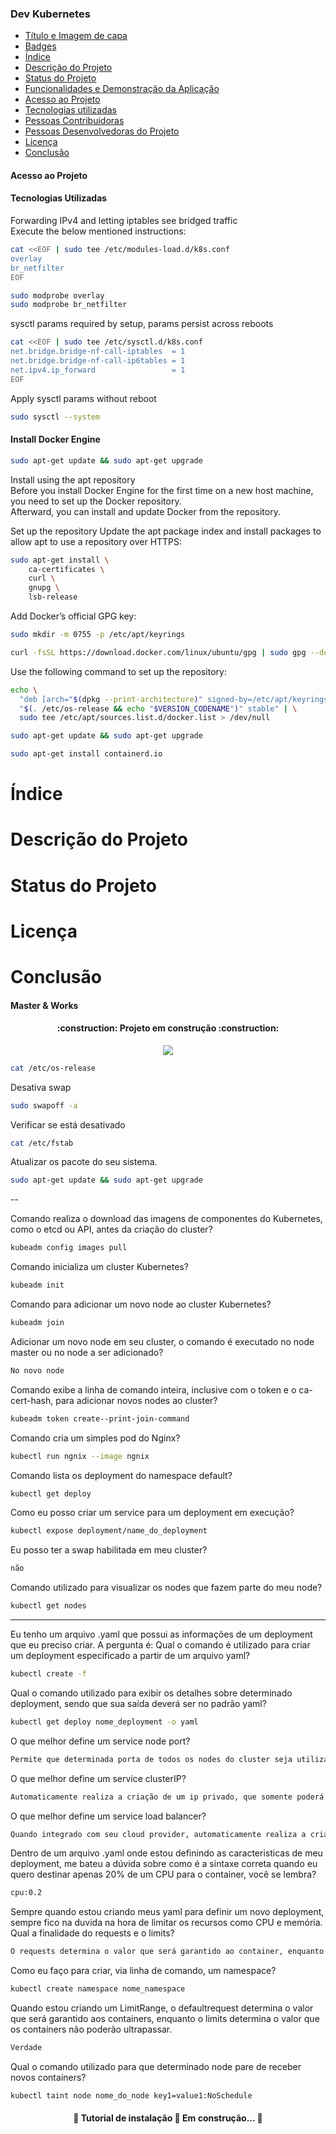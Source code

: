 ### Dev Kubernetes

* [Título e Imagem de capa](#Título-e-Imagem-de-capa)
* [Badges](#badges)
* [Índice](#índice)
* [Descrição do Projeto](#descrição-do-projeto)
* [Status do Projeto](#status-do-Projeto)
* [Funcionalidades e Demonstração da Aplicação](#funcionalidades-e-demonstração-da-aplicação)
* [Acesso ao Projeto](#acesso-ao-projeto)
* [Tecnologias utilizadas](#tecnologias-utilizadas)
* [Pessoas Contribuidoras](#pessoas-contribuidoras)
* [Pessoas Desenvolvedoras do Projeto](#pessoas-desenvolvedoras)
* [Licença](#licença)
* [Conclusão](#conclusão)



#### Acesso ao Projeto

#### Tecnologias Utilizadas

Forwarding IPv4 and letting iptables see bridged traffic    
Execute the below mentioned instructions:

```bash
cat <<EOF | sudo tee /etc/modules-load.d/k8s.conf
overlay
br_netfilter
EOF
```

```bash
sudo modprobe overlay
sudo modprobe br_netfilter
```

sysctl params required by setup, params persist across reboots

```bash
cat <<EOF | sudo tee /etc/sysctl.d/k8s.conf
net.bridge.bridge-nf-call-iptables  = 1
net.bridge.bridge-nf-call-ip6tables = 1
net.ipv4.ip_forward                 = 1
EOF
```

Apply sysctl params without reboot

```bash
sudo sysctl --system
```

#### Install Docker Engine

```bash
sudo apt-get update && sudo apt-get upgrade
```

Install using the apt repository   
Before you install Docker Engine for the first time on a new host machine, you need to set up the Docker repository.   
Afterward, you can install and update Docker from the repository.

Set up the repository Update the apt package index and install packages to allow apt to use a repository over HTTPS:

```bash
sudo apt-get install \
    ca-certificates \
    curl \
    gnupg \
    lsb-release
```

Add Docker’s official GPG key:

```bash
sudo mkdir -m 0755 -p /etc/apt/keyrings
```

```bash
curl -fsSL https://download.docker.com/linux/ubuntu/gpg | sudo gpg --dearmor -o /etc/apt/keyrings/docker.gpg
```

Use the following command to set up the repository:

```bash
echo \
  "deb [arch="$(dpkg --print-architecture)" signed-by=/etc/apt/keyrings/docker.gpg] https://download.docker.com/linux/ubuntu \
  "$(. /etc/os-release && echo "$VERSION_CODENAME")" stable" | \
  sudo tee /etc/apt/sources.list.d/docker.list > /dev/null
```

```bash
sudo apt-get update && sudo apt-get upgrade
```

```bash
sudo apt-get install containerd.io
```




# Índice 

# Descrição do Projeto

# Status do Projeto

# Licença

# Conclusão

#### Master & Works


<h4 align="center"> 
    :construction:  Projeto em construção  :construction:
</h4>

<p align="center">
<img src="http://img.shields.io/static/v1?label=STATUS&message=EM%20DESENVOLVIMENTO&color=GREEN&style=for-the-badge"/>
</p>


```bash
cat /etc/os-release
```
Desativa swap
```bash
sudo swapoff -a
```

Verificar se está desativado
```bash
cat /etc/fstab
```
Atualizar os pacote do seu sistema.
```bash
sudo apt-get update && sudo apt-get upgrade
```

--


Comando realiza o download das imagens de componentes do Kubernetes, como o etcd ou API, antes da criação do cluster?

```bash
kubeadm config images pull
```

Comando inicializa um cluster Kubernetes?

```bash
kubeadm init
```

Comando para adicionar um novo node ao cluster Kubernetes?

```bash
kubeadm join
```

Adicionar um novo node em seu cluster, o comando é executado no node master ou no node a ser adicionado?

```bash
No novo node
```

Comando exibe a linha de comando inteira, inclusive com o token e o ca-cert-hash, para adicionar novos nodes ao cluster?

```bash
kubeadm token create--print-join-command
```

Comando cria um simples pod do Nginx?

```bash
kubectl run ngnix --image ngnix
```

Comando lista os deployment do namespace default?

```bash
kubectl get deploy
```

Como eu posso criar um service para um deployment em execução?

```bash
kubectl expose deployment/name_do_deployment
```

Eu posso ter a swap habilitada em meu cluster?

```bash
não
```

Comando utilizado para visualizar os nodes que fazem parte do meu node?

```bash
kubectl get nodes
```

---

Eu tenho um arquivo .yaml que possui as informações de um deployment que eu preciso criar. A pergunta é: Qual o comando é utilizado para criar um deployment especificado a partir de um arquivo yaml?

```bash
kubectl create -f
```

Qual o comando utilizado para exibir os detalhes sobre determinado deployment, sendo que sua saída deverá ser no padrão yaml?

```bash
kubectl get deploy nome_deployment -o yaml
```

O que melhor define um service node port?

```bash
Permite que determinada porta de todos os nodes do cluster seja utilizada da pelo cliente para acessar os endpoints desse service
```

O que melhor define um service clusterIP?

```bash
Automaticamente realiza a criação de um ip privado, que somente poderá ser acessado de dentro do cluster.
```

O que melhor define um service load balancer?

```bash
Quando integrado com seu cloud provider, automaticamente realiza a criação de um ip publico, que será utilizado pelo cliente para acessar os endpoints desse service
```

Dentro de um arquivo .yaml onde estou definindo as caracteristicas de meu deployment, me bateu a dúvida sobre como é a sintaxe correta quando eu quero destinar apenas 20% de um CPU para o container, você se lembra?

```bash
cpu:0.2
```

Sempre quando estou criando meus yaml para definir um novo deployment, sempre fico na duvida na hora de limitar os recursos como CPU e memória. Qual a finalidade do requests e o limits?

```bash
O requests determina o valor que será garantido ao container, enquanto o limits determina o valor que o container não poderá passar.
```

Como eu faço para criar, via linha de comando, um namespace?

```bash
kubectl create namespace nome_namespace
```

Quando estou criando um LimitRange, o defaultrequest determina o valor que será garantido aos containers, enquanto o limits determina o valor que os containers não poderão ultrapassar.

```bash
Verdade
```

Qual o comando utilizado para que determinado node pare de receber novos containers?

```bash
kubectl taint node nome_do_node key1=value1:NoSchedule
```



<h4 align="center"> 
	🚧 Tutorial de instalação 🚀 Em construção...  🚧	
</h4>
